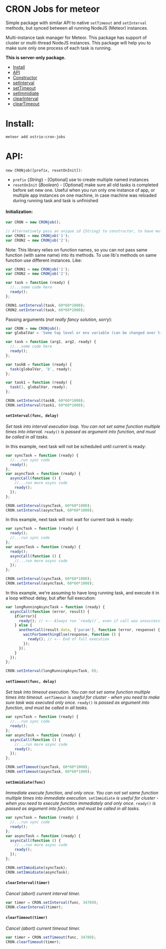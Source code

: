 CRON Jobs for meteor
========
Simple package with similar API to native `setTimeout` and `setInterval` methods, but synced between all running NodeJS (Meteor) instances.

Multi-instance task manager for Meteor. This package has support of cluster or multi-thread NodeJS instances. This package will help you to make sure only one process of each task is running.

__This is server-only package.__

- [Install](https://github.com/VeliovGroup/Meteor-CRON-jobs#install)
- [API](https://github.com/VeliovGroup/Meteor-CRON-jobs#api)
- [Constructor](https://github.com/VeliovGroup/Meteor-CRON-jobs#initialization)
- [setInterval](https://github.com/VeliovGroup/Meteor-CRON-jobs#setintervalfunc-delay)
- [setTimeout](https://github.com/VeliovGroup/Meteor-CRON-jobs#settimeoutfunc-delay)
- [setImmidiate](https://github.com/VeliovGroup/Meteor-CRON-jobs#setimmidiatefunc)
- [clearInterval](https://github.com/VeliovGroup/Meteor-CRON-jobs#clearintervaltimer)
- [clearTimeout](https://github.com/VeliovGroup/Meteor-CRON-jobs#cleartimeouttimer)

Install:
========
```shell
meteor add ostrio:cron-jobs
```

API:
========
`new CRONjob([prefix, resetOnInit])`:

 - `prefix` {*String*} - [Optional] use to create multiple named instances
 - `resetOnInit` {*Boolean*} - [Optional] make sure all old tasks is completed before set new one. Useful when you run only one instance of app, or multiple app instances on one machine, in case machine was reloaded during running task and task is unfinished

#### Initialization:
```javascript
var CRON = new CRONjob();

// Alternatively pass an unique id {String} to constructor, to have multiple CRONs:
var CRON1 = new CRONjob('1');
var CRON2 = new CRONjob('2');
```

Note: This library relies on function names, so you can not pass same function (with same name) into its methods. To use lib's methods on same function use different instances. Like:

```javascript
var CRON1 = new CRONjob('1');
var CRON2 = new CRONjob('2');

var task = function (ready) {
  //...some code here
  ready();
};

CRON1.setInterval(task, 60*60*1000);
CRON2.setInterval(task, 60*60*2000);
```

Passing arguments (*not really fancy solution, sorry*):
```javascript
var CRON = new CRONjob();
var globalVar = 'Some top level or env variable (can be changed over time)';

var task = function (arg1, arg2, ready) {
  //...some code here
  ready();
};

var taskB = function (ready) {
  task(globalVar, 'b', ready);
};

var task1 = function (ready) {
  task(1, globalVar, ready);
};

CRON.setInterval(taskB, 60*60*1000);
CRON.setInterval(task1, 60*60*1000);
```


#### `setInterval(func, delay)`
*Set task into interval execution loop. You can not set same function multiple times into interval.*
`ready()` *is passed as argument into function, and must be called in all tasks.*

In this example, next task will not be scheduled until current is ready:
```javascript
var syncTask = function (ready) {
  //...run sync code
  ready();
};
var asyncTask = function (ready) {
  asyncCall(function () {
    //...run more async code
    ready();
  });
};

CRON.setInterval(syncTask, 60*60*1000);
CRON.setInterval(asyncTask, 60*60*1000);
```

In this example, next task will not wait for current task is ready:
```javascript
var syncTask = function (ready) {
  ready();
  //...run sync code
};
var asyncTask = function (ready) {
  ready();
  asyncCall(function () {
    //...run more async code
  });
};

CRON.setInterval(syncTask, 60*60*1000);
CRON.setInterval(asyncTask, 60*60*1000);
```

In this example, we're assuming to have long running task, and execute it in a loop without delay, but after full execution:
```javascript
var longRunningAsyncTask = function (ready) {
  asyncCall(function (error, result) {
    if(error){
      ready(); // <-- Always run `ready()`, even if call was unsuccessful
    } else {
      anotherCall(result.data, ['param'], function (error, response) {
        waitForSomethingElse(response, function () {
          ready(); // <-- End of full execution
        });
      });
    }
  });
};

CRON.setInterval(longRunningAsyncTask, 0);
```

#### `setTimeout(func, delay)`
*Set task into timeout execution. You can not set same function multiple times into timeout.*
*`setTimeout` is useful for cluster - when you need to make sure task was executed only once.*
`ready()` *is passed as argument into function, and must be called in all tasks.*

```javascript
var syncTask = function (ready) {
  //...run sync code
  ready();
};
var asyncTask = function (ready) {
  asyncCall(function () {
    //...run more async code
    ready();
  });
};

CRON.setTimeout(syncTask, 60*60*1000);
CRON.setTimeout(asyncTask, 60*60*1000);
```

#### `setImmidiate(func)`
*Immediate execute function, and only once. You can not set same function multiple times into immediate execution.*
`setImmidiate` *is useful for cluster - when you need to execute function immediately and only once.*
`ready()` *is passed as argument into function, and must be called in all tasks.*

```javascript
var syncTask = function (ready) {
  //...run sync code
  ready();
};
var asyncTask = function (ready) {
  asyncCall(function () {
    //...run more async code
    ready();
  });
};

CRON.setImmidiate(syncTask);
CRON.setImmidiate(asyncTask);
```

#### `clearInterval(timer)`
*Cancel (abort) current interval timer.*

```javascript
var timer = CRON.setInterval(func, 34789);
CRON.clearInterval(timer);
```

#### `clearTimeout(timer)`
*Cancel (abort) current timeout timer.*

```javascript
var timer = CRON.setTimeout(func, 34789);
CRON.clearTimeout(timer);
```